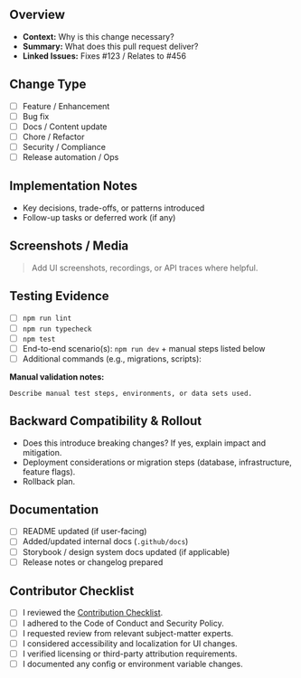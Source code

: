 ## Overview

- **Context:** Why is this change necessary?
- **Summary:** What does this pull request deliver?
- **Linked Issues:** Fixes #123 / Relates to #456

## Change Type

- [ ] Feature / Enhancement
- [ ] Bug fix
- [ ] Docs / Content update
- [ ] Chore / Refactor
- [ ] Security / Compliance
- [ ] Release automation / Ops

## Implementation Notes

- Key decisions, trade-offs, or patterns introduced
- Follow-up tasks or deferred work (if any)

## Screenshots / Media

> Add UI screenshots, recordings, or API traces where helpful.

## Testing Evidence

- [ ] `npm run lint`
- [ ] `npm run typecheck`
- [ ] `npm test`
- [ ] End-to-end scenario(s): `npm run dev` + manual steps listed below
- [ ] Additional commands (e.g., migrations, scripts): 

**Manual validation notes:**

```
Describe manual test steps, environments, or data sets used.
```

## Backward Compatibility & Rollout

- Does this introduce breaking changes? If yes, explain impact and mitigation.
- Deployment considerations or migration steps (database, infrastructure, feature flags).
- Rollback plan.

## Documentation

- [ ] README updated (if user-facing)
- [ ] Added/updated internal docs (`.github/docs`)
- [ ] Storybook / design system docs updated (if applicable)
- [ ] Release notes or changelog prepared

## Contributor Checklist

- [ ] I reviewed the [Contribution Checklist](./docs/contribution-checklist.md).
- [ ] I adhered to the Code of Conduct and Security Policy.
- [ ] I requested review from relevant subject-matter experts.
- [ ] I considered accessibility and localization for UI changes.
- [ ] I verified licensing or third-party attribution requirements.
- [ ] I documented any config or environment variable changes.
